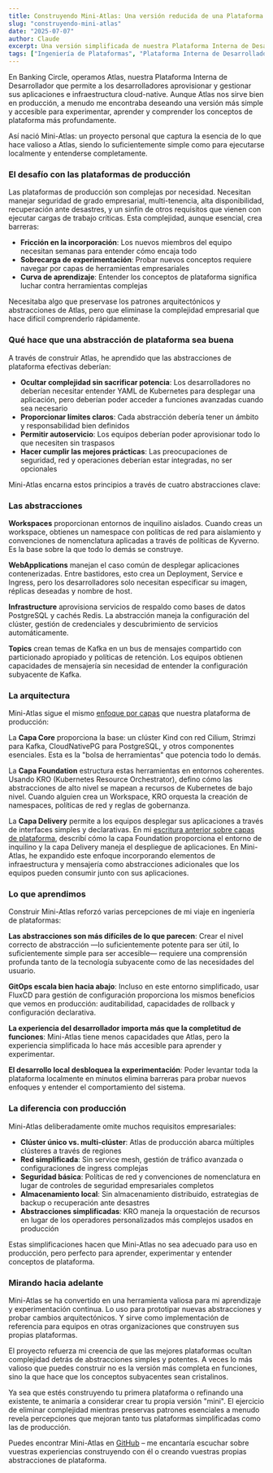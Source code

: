 ```yaml
---
title: Construyendo Mini-Atlas: Una versión reducida de una Plataforma Interna de Desarrollador
slug: "construyendo-mini-atlas"
date: "2025-07-07"
author: Claude
excerpt: Una versión simplificada de nuestra Plataforma Interna de Desarrollador de producción para aprender y experimentar
tags: ["Ingeniería de Plataformas", "Plataforma Interna de Desarrollador", "Kubernetes"]
---
```


En Banking Circle, operamos Atlas, nuestra Plataforma Interna de Desarrollador que permite a los desarrolladores aprovisionar y gestionar sus aplicaciones e infraestructura cloud-native. Aunque Atlas nos sirve bien en producción, a menudo me encontraba deseando una versión más simple y accesible para experimentar, aprender y comprender los conceptos de plataforma más profundamente.

Así nació Mini-Atlas: un proyecto personal que captura la esencia de lo que hace valioso a Atlas, siendo lo suficientemente simple como para ejecutarse localmente y entenderse completamente.

### El desafío con las plataformas de producción

Las plataformas de producción son complejas por necesidad. Necesitan manejar seguridad de grado empresarial, multi-tenencia, alta disponibilidad, recuperación ante desastres, y un sinfín de otros requisitos que vienen con ejecutar cargas de trabajo críticas. Esta complejidad, aunque esencial, crea barreras:

- **Fricción en la incorporación**: Los nuevos miembros del equipo necesitan semanas para entender cómo encaja todo
- **Sobrecarga de experimentación**: Probar nuevos conceptos requiere navegar por capas de herramientas empresariales
- **Curva de aprendizaje**: Entender los conceptos de plataforma significa luchar contra herramientas complejas

Necesitaba algo que preservase los patrones arquitectónicos y abstracciones de Atlas, pero que eliminase la complejidad empresarial que hace difícil comprenderlo rápidamente.

### Qué hace que una abstracción de plataforma sea buena

A través de construir Atlas, he aprendido que las abstracciones de plataforma efectivas deberían:

- **Ocultar complejidad sin sacrificar potencia**: Los desarrolladores no deberían necesitar entender YAML de Kubernetes para desplegar una aplicación, pero deberían poder acceder a funciones avanzadas cuando sea necesario
- **Proporcionar límites claros**: Cada abstracción debería tener un ámbito y responsabilidad bien definidos
- **Permitir autoservicio**: Los equipos deberían poder aprovisionar todo lo que necesiten sin traspasos
- **Hacer cumplir las mejores prácticas**: Las preocupaciones de seguridad, red y operaciones deberían estar integradas, no ser opcionales

Mini-Atlas encarna estos principios a través de cuatro abstracciones clave:

### Las abstracciones

**Workspaces** proporcionan entornos de inquilino aislados. Cuando creas un workspace, obtienes un namespace con políticas de red para aislamiento y convenciones de nomenclatura aplicadas a través de políticas de Kyverno. Es la base sobre la que todo lo demás se construye.

**WebApplications** manejan el caso común de desplegar aplicaciones contenerizadas. Entre bastidores, esto crea un Deployment, Service e Ingress, pero los desarrolladores solo necesitan especificar su imagen, réplicas deseadas y nombre de host.

**Infrastructure** aprovisiona servicios de respaldo como bases de datos PostgreSQL y cachés Redis. La abstracción maneja la configuración del clúster, gestión de credenciales y descubrimiento de servicios automáticamente.

**Topics** crean temas de Kafka en un bus de mensajes compartido con particionado apropiado y políticas de retención. Los equipos obtienen capacidades de mensajería sin necesidad de entender la configuración subyacente de Kafka.

### La arquitectura

Mini-Atlas sigue el mismo [enfoque por capas](https://juanherreros.com/platform-layers/) que nuestra plataforma de producción:

La **Capa Core** proporciona la base: un clúster Kind con red Cilium, Strimzi para Kafka, CloudNativePG para PostgreSQL, y otros componentes esenciales. Esta es la "bolsa de herramientas" que potencia todo lo demás.

La **Capa Foundation** estructura estas herramientas en entornos coherentes. Usando KRO (Kubernetes Resource Orchestrator), defino cómo las abstracciones de alto nivel se mapean a recursos de Kubernetes de bajo nivel. Cuando alguien crea un Workspace, KRO orquesta la creación de namespaces, políticas de red y reglas de gobernanza.

La **Capa Delivery** permite a los equipos desplegar sus aplicaciones a través de interfaces simples y declarativas. En mi [escritura anterior sobre capas de plataforma](https://juanherreros.com/platform-layers/), describí cómo la capa Foundation proporciona el entorno de inquilino y la capa Delivery maneja el despliegue de aplicaciones. En Mini-Atlas, he expandido este enfoque incorporando elementos de infraestructura y mensajería como abstracciones adicionales que los equipos pueden consumir junto con sus aplicaciones.

### Lo que aprendimos

Construir Mini-Atlas reforzó varias percepciones de mi viaje en ingeniería de plataformas:

**Las abstracciones son más difíciles de lo que parecen**: Crear el nivel correcto de abstracción —lo suficientemente potente para ser útil, lo suficientemente simple para ser accesible— requiere una comprensión profunda tanto de la tecnología subyacente como de las necesidades del usuario.

**GitOps escala bien hacia abajo**: Incluso en este entorno simplificado, usar FluxCD para gestión de configuración proporciona los mismos beneficios que vemos en producción: auditabilidad, capacidades de rollback y configuración declarativa.

**La experiencia del desarrollador importa más que la completitud de funciones**: Mini-Atlas tiene menos capacidades que Atlas, pero la experiencia simplificada lo hace más accesible para aprender y experimentar.

**El desarrollo local desbloquea la experimentación**: Poder levantar toda la plataforma localmente en minutos elimina barreras para probar nuevos enfoques y entender el comportamiento del sistema.

### La diferencia con producción

Mini-Atlas deliberadamente omite muchos requisitos empresariales:

- **Clúster único vs. multi-clúster**: Atlas de producción abarca múltiples clústeres a través de regiones
- **Red simplificada**: Sin service mesh, gestión de tráfico avanzada o configuraciones de ingress complejas
- **Seguridad básica**: Políticas de red y convenciones de nomenclatura en lugar de controles de seguridad empresariales completos
- **Almacenamiento local**: Sin almacenamiento distribuido, estrategias de backup o recuperación ante desastres
- **Abstracciones simplificadas**: KRO maneja la orquestación de recursos en lugar de los operadores personalizados más complejos usados en producción

Estas simplificaciones hacen que Mini-Atlas no sea adecuado para uso en producción, pero perfecto para aprender, experimentar y entender conceptos de plataforma.

### Mirando hacia adelante

Mini-Atlas se ha convertido en una herramienta valiosa para mi aprendizaje y experimentación continua. Lo uso para prototipar nuevas abstracciones y probar cambios arquitectónicos. Y sirve como implementación de referencia para equipos en otras organizaciones que construyen sus propias plataformas.

El proyecto refuerza mi creencia de que las mejores plataformas ocultan complejidad detrás de abstracciones simples y potentes. A veces lo más valioso que puedes construir no es la versión más completa en funciones, sino la que hace que los conceptos subyacentes sean cristalinos.

Ya sea que estés construyendo tu primera plataforma o refinando una existente, te animaría a considerar crear tu propia versión "mini". El ejercicio de eliminar complejidad mientras preservas patrones esenciales a menudo revela percepciones que mejoran tanto tus plataformas simplificadas como las de producción.

Puedes encontrar Mini-Atlas en [GitHub](https://github.com/jherreros/mini-atlas) – me encantaría escuchar sobre vuestras experiencias construyendo con él o creando vuestras propias abstracciones de plataforma.